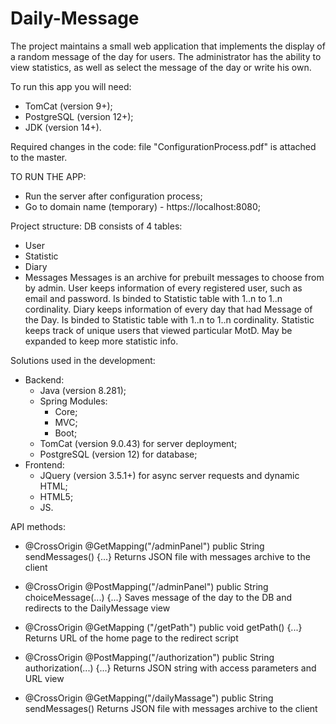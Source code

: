 # Daily-Message
The project maintains a small web application that implements the display of a random message of the day for users. The administrator has the ability to view statistics, as well as select the message of the day or write his own.

To run this app you will need:
- TomCat (version 9+);
- PostgreSQL (version 12+);
- JDK (version 14+).

Required changes in the code: 
file "ConfigurationProcess.pdf" is attached to the master.


TO RUN THE APP:
- Run the server after configuration process;
- Go to domain name (temporary) - https://localhost:8080;


Project structure:
DB consists of 4 tables:
- User
- Statistic
- Diary
- Messages
Messages is an archive for prebuilt messages to choose from by admin.
User keeps information of every registered user, such as email and password. Is binded to Statistic table with 1..n to 1..n cordinality.
Diary keeps information of every day that had Message of the Day. Is binded to Statistic table with 1..n to 1..n cordinality.
Statistic keeps track of unique users that viewed particular MotD. May be expanded to keep more statistic info.

Solutions used in the development: 
- Backend: 
  - Java (version 8.281);
  - Spring Modules:
    - Core;
    - MVC;
    - Boot;
  - TomCat (version 9.0.43) for server deployment;
  - PostgreSQL (version 12) for database;
- Frontend:
  - JQuery (version 3.5.1+) for async server requests and dynamic HTML;
  - HTML5;
  - JS.

API methods:
-  @CrossOrigin
    @GetMapping("/adminPanel")
    public String sendMessages() {...}
Returns JSON file with messages archive to the client
    
-  @CrossOrigin
    @PostMapping("/adminPanel")
    public String choiceMessage(...) {...}
Saves message of the day to the DB and redirects to the DailyMessage view
    
- @CrossOrigin
    @GetMapping ("/getPath")
    public void getPath() {...}
Returns URL of the home page to the redirect script

- @CrossOrigin
    @PostMapping("/authorization")
    public String authorization(...) {...}
Returns JSON string with access parameters and URL view

-  @CrossOrigin
    @GetMapping("/dailyMassage")
    public String sendMessages()
Returns JSON file with messages archive to the client
    
